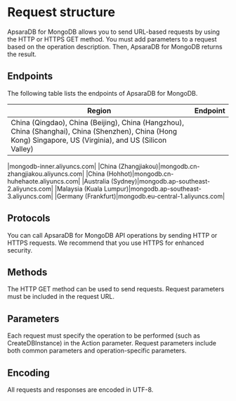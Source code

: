 # Request structure

ApsaraDB for MongoDB allows you to send URL-based requests by using the HTTP or HTTPS GET method. You must add parameters to a request based on the operation description. Then, ApsaraDB for MongoDB returns the result.

## Endpoints

The following table lists the endpoints of ApsaraDB for MongoDB.

|Region|Endpoint|
|------|--------|
|China \(Qingdao\), China \(Beijing\), China \(Hangzhou\), China \(Shanghai\), China \(Shenzhen\), China \(Hong Kong\) Singapore, US \(Virginia\), and US \(Silicon Valley\)

|mongodb-inner.aliyuncs.com|
|China \(Zhangjiakou\)|mongodb.cn-zhangjiakou.aliyuncs.com|
|China \(Hohhot\)|mongodb.cn-huhehaote.aliyuncs.com|
|Australia \(Sydney\)|mongodb.ap-southeast-2.aliyuncs.com|
|Malaysia \(Kuala Lumpur\)|mongodb.ap-southeast-3.aliyuncs.com|
|Germany \(Frankfurt\)|mongodb.eu-central-1.aliyuncs.com|

## Protocols

You can call ApsaraDB for MongoDB API operations by sending HTTP or HTTPS requests. We recommend that you use HTTPS for enhanced security.

## Methods

The HTTP GET method can be used to send requests. Request parameters must be included in the request URL.

## Parameters

Each request must specify the operation to be performed \(such as CreateDBInstance\) in the Action parameter. Request parameters include both common parameters and operation-specific parameters.

## Encoding

All requests and responses are encoded in UTF-8.

